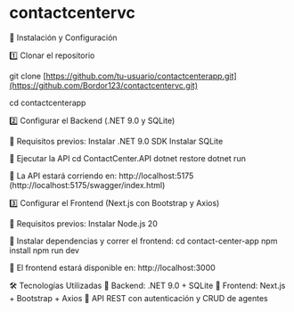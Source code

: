 # contactcentervc

   
  🚀 Instalación y Configuración
  
1️⃣ Clonar el repositorio

git clone [https://github.com/tu-usuario/contactcenterapp.git](https://github.com/Bordor123/contactcentervc.git)

cd contactcenterapp


2️⃣ Configurar el Backend (.NET 9.0 y SQLite)

📌 Requisitos previos:
Instalar .NET 9.0 SDK
Instalar SQLite

📌 Ejecutar la API
cd ContactCenter.API
dotnet restore
dotnet run

📌 La API estará corriendo en: http://localhost:5175 (http://localhost:5175/swagger/index.html)

3️⃣ Configurar el Frontend (Next.js con Bootstrap y Axios)

📌 Requisitos previos:
Instalar Node.js 20

📌 Instalar dependencias y correr el frontend:
cd contact-center-app
npm install
npm run dev

📌 El frontend estará disponible en: http://localhost:3000

🛠 Tecnologías Utilizadas
🔹 Backend: .NET 9.0 + SQLite
🔹 Frontend: Next.js + Bootstrap + Axios
🔹 API REST con autenticación y CRUD de agentes
